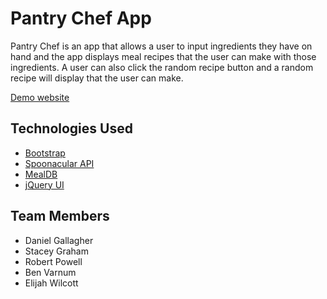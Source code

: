 # Pantry Chef App

Pantry Chef is an app that allows a user to input ingredients they have on hand and the app displays meal recipes that the user can make with those ingredients. 
A user can also click the random recipe button and a random recipe will display that the user can make.

[Demo website](http://www.pantry-chef.surge.sh/)

## Technologies Used

- [Bootstrap](http://getbootstrap.com/)
- [Spoonacular API](https://spoonacular.com/food-api)
- [MealDB](https://www.themealdb.com/api.php)
- [jQuery UI](https://jqueryui.com/)


## Team Members

  * Daniel Gallagher
  * Stacey Graham
  * Robert Powell
  * Ben Varnum
  * Elijah Wilcott
  
  
